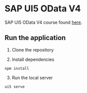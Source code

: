 # SAP UI5 OData V4

SAP UI5 OData V4 course found [here](https://sapui5.hana.ondemand.com/#/topic/bcdbde6911bd4fc68fd435cf8e306ed0).

## Run the application

1. Clone the repository

2. Install dependencies

```
npm install
```

3. Run the local server

```
ui5 serve
```
